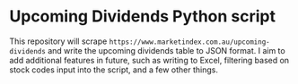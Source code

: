 # Upcoming Dividends Python script

This repository will scrape `https://www.marketindex.com.au/upcoming-dividends` and write the upcoming dividends table to JSON format.
I aim to add additional features in future, such as writing to Excel, filtering based on stock codes input into the script, and a few other things.

